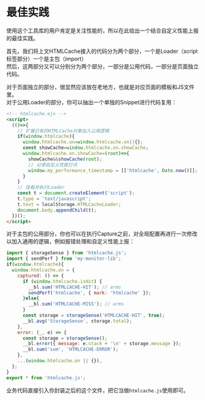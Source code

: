 
# 最佳实践
使用这个工具库的用户肯定是关注性能的，所以在此给出一个结合自定义性能上报的最佳实践。

首先，我们将上文HTMLCache接入的代码分为两个部分，一个是Loader（script标签部分）一个是主包（import）  
然后，这两部分又可以分别分为两个部分，一部分是公用代码，一部分是页面独立代码。

对于页面独立的部分，很显然应该放在老地方，也就是对应页面的模板和JS文件里。  
对于公用Loader的部分，你可以抽出一个单独的Snippet进行代码复用：
```html
<!-- htmlcache.ejs -->
<script>
  (()=>{
    // 扩展已有的HTMLCache对象加入公用逻辑
    if(window.htmlcache){
      window.htmlcache.on=window.htmlcache.on||{};
      const showCache=window.htmlcache.on.showCache;
      window.htmlcache.on.showCache=(root)=>{
        showCache&&showCache(root);
        // 记录自定义性能打点
        window.my_performance_timestamp = [['htmlcache', Date.now()]];
      }
    }
    // 挂载并执行Loader
    const t = document.createElement('script');
    t.type = 'text/javascript';
    t.text = localStorage.HTMLCacheLoader;
    document.body.appendChild(t);
  })();
</script>
```
对于主包的公用部分，你也可以在执行Capture之前，对全局配置再进行一次修改以加入通用的逻辑，例如报错处理和自定义性能上报：
```js
import { storageSense } from 'htmlcache.js';
import { sendPerf } from 'my-monitor-lib';
if(window.htmlcache){
  window.htmlcache.on = {
    captured: () => {
      if (window.htmlcache.isHit) {
        __bl.sum('HTMLCACHE-HIT'); // arms
        sendPerf('htmlcache', { mark: 'htmlcache' });
      }else{
        __bl.sum('HTMLCACHE-MISS'); // arms
      }
      const storage = storageSense('HTMLCACHE-HIT', true);
      __bl.avg('StorageSense', storage.total);
    },
    error: (_, e) => {
      const storage = storageSense();
      __bl.error({ message: e.stack + '\n' + storage.message });
      __bl.sum('sum', 'HTMLCACHE-ERROR');
    },
    ...(window.htmlcache.on || {}),
  };
}
export * from 'htmlcache.js';
```
业务代码直接引入你封装之后的这个文件，把它当做`htmlcache.js`使用即可。
